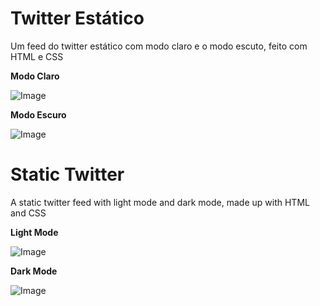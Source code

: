 # Twitter Estático

Um feed do twitter estático com modo claro e o modo escuto, feito com HTML e CSS

**Modo Claro**

![Image](https://i.imgur.com/cog7UmV.png)

**Modo Escuro**

![Image](https://i.imgur.com/RMgKvRW.png)

# Static Twitter
A static twitter feed with light mode and dark mode, made up with HTML and CSS

**Light Mode**

![Image](https://i.imgur.com/cog7UmV.png)

**Dark Mode**

![Image](https://i.imgur.com/RMgKvRW.png)
